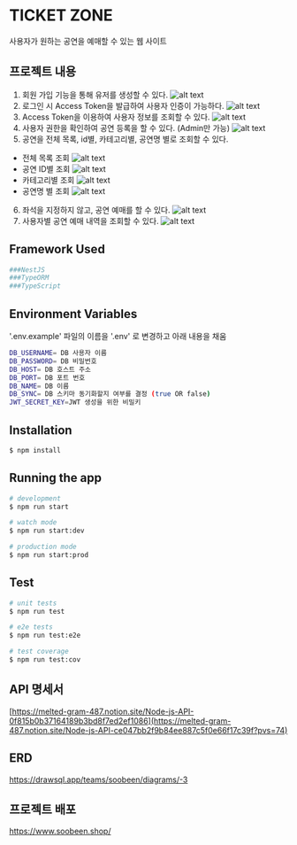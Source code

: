 # TICKET ZONE

사용자가 원하는 공연을 예매할 수 있는 웹 사이트

## 프로젝트 내용

1. 회원 가입 기능을 통해 유저를 생성할 수 있다.
   ![alt text](README.image/image.png)
2. 로그인 시 Access Token을 발급하여 사용자 인증이 가능하다.
   ![alt text](README.image/image-1.png)
3. Access Token을 이용하여 사용자 정보를 조회할 수 있다.
   ![alt text](README.image/image-2.png)
4. 사용자 권한을 확인하여 공연 등록을 할 수 있다. (Admin만 가능)
   ![alt text](README.image/image-3.png)
5. 공연을 전체 목록, id별, 카테고리별, 공연명 별로 조회할 수 있다.

- 전체 목록 조회
  ![alt text](README.image/image-4.png)
- 공연 ID별 조회
  ![alt text](README.image/image-7.png)
- 카테고리별 조회
  ![alt text](README.image/image-5.png)
- 공연명 별 조회
  ![alt text](README.image/image-6.png)

6. 좌석을 지정하지 않고, 공연 예매를 할 수 있다.
   ![alt text](README.image/image-8.png)
7. 사용자별 공연 예매 내역을 조회할 수 있다.
   ![alt text](README.image/image-9.png)

## Framework Used

```bash
###NestJS
###TypeORM
###TypeScript
```

## Environment Variables

'.env.example' 파일의 이름을 '.env' 로 변경하고 아래 내용을 채움

```bash
DB_USERNAME= DB 사용자 이름
DB_PASSWORD= DB 비밀번호
DB_HOST= DB 호스트 주소
DB_PORT= DB 포트 번호
DB_NAME= DB 이름
DB_SYNC= DB 스키마 동기화할지 여부를 결정 (true OR false)
JWT_SECRET_KEY=JWT 생성을 위한 비밀키
```

## Installation

```bash
$ npm install
```

## Running the app

```bash
# development
$ npm run start

# watch mode
$ npm run start:dev

# production mode
$ npm run start:prod
```

## Test

```bash
# unit tests
$ npm run test

# e2e tests
$ npm run test:e2e

# test coverage
$ npm run test:cov
```

## API 명세서

[https://melted-gram-487.notion.site/Node-js-API-0f815b0b37164189b3bd8f7ed2ef1086](https://melted-gram-487.notion.site/Node-js-API-ce047bb2f9b84ee887c5f0e66f17c39f?pvs=74)

## ERD

https://drawsql.app/teams/soobeen/diagrams/-3

## 프로젝트 배포

https://www.soobeen.shop/
